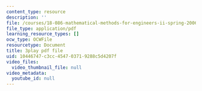```yaml
---
content_type: resource
description: ''
file: /courses/18-086-mathematical-methods-for-engineers-ii-spring-2006/10446747c3cc454703719288c5d4207f_0aa6fUHTTeU.pdf
file_type: application/pdf
learning_resource_types: []
ocw_type: OCWFile
resourcetype: Document
title: 3play pdf file
uid: 10446747-c3cc-4547-0371-9288c5d4207f
video_files:
  video_thumbnail_file: null
video_metadata:
  youtube_id: null
---
```

